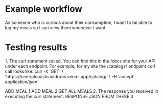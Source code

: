 # Example workflow
As someone who is curious about their consumption, I want to be able to log my meals so I can view them whenever I want

# Testing results
<Repeated for each step of the workflow>
1. The curl statement called. You can find this in the /docs site for your 
API under each endpoint. For example, for my site the /catalogs/ endpoint 
curl call looks like:
curl -X 'GET' \
  'https://centralcoastcauldrons.vercel.app/catalog/' \
  -H 'accept: application/json'

ADD MEAL 1
ADD MEAL 2
GET ALL MEALS
2. The response you received in executing the curl statement.
RESPONSE JSON FROM THESE 3